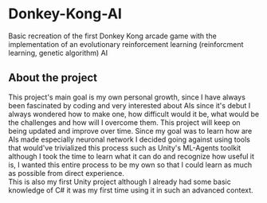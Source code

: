 # Donkey-Kong-AI
Basic recreation of the first Donkey Kong arcade game with the implementation of an evolutionary reinforcement learning (reinforcment learning, genetic algorithm) AI

## About the project

This project's main goal is my own personal growth, since I have always been fascinated by coding and very interested about AIs since it's debut I always wondered how to make one, how difficult would it be, what would be the challenges and how will I overcome them. This project will keep on being updated and improve over time. Since my goal was to learn how are AIs made especially neuronal network I decided going against using tools that would've trivialized this process such as Unity's ML-Agents toolkit although I took the time to learn what it can do and recognize how useful it is, I wanted this entire process to be my own so  that I could learn as much as possible from direct experience.  
This is also my first Unity project although I already had some basic knowledge of C# it was my first time using it in such an advanced context.
